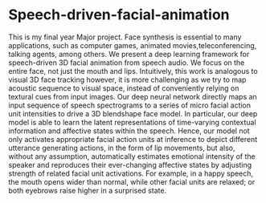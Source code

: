 # Speech-driven-facial-animation
This is my final year Major project.
Face synthesis is essential to many applications, such as computer games, animated movies,teleconferencing, talking agents, among others. We present a deep learning framework for speech-driven 3D facial animation from speech audio. We focus on the entire face, not just the mouth and lips. Intuitively, this work is analogous to visual 3D face tracking however, it is more
challenging as we try to map acoustic sequence to visual space, instead of conveniently relying on textural cues from input images. Our deep neural network directly maps an input sequence of speech spectrograms to a series of micro facial action unit intensities to drive a 3D blendshape face model. In particular, our deep model is able to learn the latent representations of time-varying contextual information and affective states within the speech. Hence, our model not only activates appropriate facial action units at inference to depict different utterance generating actions, in the form of lip movements, but also, without any assumption, automatically estimates emotional intensity of the speaker and reproduces their ever-changing affective states by adjusting strength of related facial unit activations. For example, in a happy speech, the mouth opens wider than normal, while other facial units are relaxed; or both eyebrows raise higher in a surprised state.
